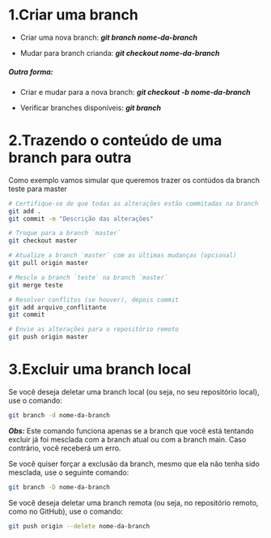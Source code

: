 # 1.Criar uma branch

- Criar uma nova branch: ***git branch nome-da-branch***

- Mudar para branch crianda: ***git checkout nome-da-branch***

##### Outra forma:

- Criar e mudar para a nova branch: ***git checkout -b nome-da-branch***

- Verificar branches disponíveis: ***git branch***

# 2.Trazendo o conteúdo de uma branch para outra

Como exemplo vamos simular que queremos trazer os contúdos da branch teste para master

```bash
# Certifique-se de que todas as alterações estão commitadas na branch `teste`
git add .
git commit -m "Descrição das alterações"

# Troque para a branch `master`
git checkout master

# Atualize a branch `master` com as últimas mudanças (opcional)
git pull origin master

# Mescle a branch `teste` na branch `master`
git merge teste

# Resolver conflitos (se houver), depois commit
git add arquivo_conflitante
git commit

# Envie as alterações para o repositório remoto
git push origin master

```


# 3.Excluir uma branch local
Se você deseja deletar uma branch local (ou seja, no seu repositório local), use o comando:

```bash
git branch -d nome-da-branch
```
***Obs:*** Este comando funciona apenas se a branch que você está tentando excluir já foi mesclada com a branch atual ou com a branch main. Caso contrário, você receberá um erro.

Se você quiser forçar a exclusão da branch, mesmo que ela não tenha sido mesclada, use o seguinte comando:

```bash
git branch -D nome-da-branch
```

Se você deseja deletar uma branch remota (ou seja, no repositório remoto, como no GitHub), use o comando:

```bash
git push origin --delete nome-da-branch
```